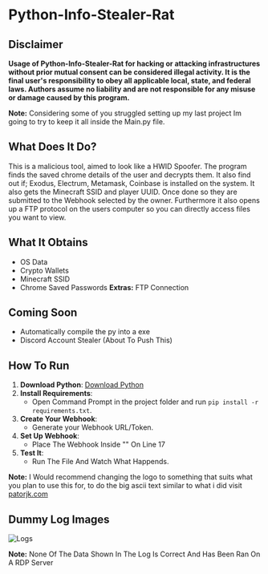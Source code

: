 # Python-Info-Stealer-Rat

## Disclaimer
**Usage of Python-Info-Stealer-Rat for hacking or attacking infrastructures without prior mutual consent can be considered illegal activity. It is the final user's responsibility to obey all applicable local, state, and federal laws. Authors assume no liability and are not responsible for any misuse or damage caused by this program.**

**Note:** Considering some of you struggled setting up  my last project Im going to try to keep it all inside the Main.py file.

## What Does It Do?
This is a malicious tool, aimed to look like a HWID Spoofer. The program finds the saved chrome details of the user and decrypts them. It also find out if; Exodus, Electrum, Metamask, Coinbase is installed on the system. It also gets the Minecraft SSID and player UUID. Once done so they are submitted to the Webhook selected by the owner. Furthermore it also opens up a FTP protocol on the users computer so you can directly access files you want to view.

## What It Obtains
- OS Data
- Crypto Wallets
- Minecraft SSID
- Chrome Saved Passwords
**Extras:** FTP Connection

## Coming Soon
- Automatically compile the py into a exe
- Discord Account Stealer (About To Push This)

## How To Run

1. **Download Python**: [Download Python](https://www.python.org/downloads/release/python-31012/)
2. **Install Requirements**:
    - Open Command Prompt in the project folder and run `pip install -r requirements.txt`.
3. **Create Your Webhook**:
    - Generate your Webhook URL/Token.
4. **Set Up Webhook**:
    - Place The Webhook Inside "" On Line 17
5. **Test It**:
    - Run The File And Watch What Happends.

**Note:** I Would recommend changing the logo to something that suits what you plan to use this for, 
          to do the big ascii text similar to what i did visit [patorjk.com](https://patorjk.com/software/taag/#p=display&f=Graffiti&t=Spin)


## Dummy Log Images<br>

![Logs](https://i.imgur.com/8iB0Nfh.png)

**Note:** None Of The Data Shown In The Log Is Correct And Has Been Ran On A RDP Server

